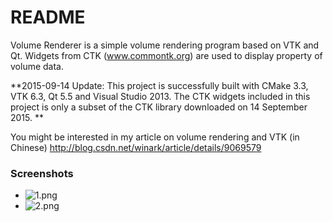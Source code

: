 # README #

Volume Renderer is a simple volume rendering program based on VTK and Qt.
Widgets from CTK (www.commontk.org) are used to display property of volume data.

**2015-09-14 Update: This project is successfully built with CMake 3.3, VTK 6.3, Qt 5.5 and Visual Studio 2013. The CTK widgets included in this project is only a subset of the CTK library downloaded on 14 September 2015. **

You might be interested in my article on volume rendering and VTK (in Chinese)
http://blog.csdn.net/winark/article/details/9069579

### Screenshots ###

* ![1.png](https://bitbucket.org/repo/R56p67/images/1364252391-1.png)
* ![2.png](https://bitbucket.org/repo/R56p67/images/1505056923-2.png)